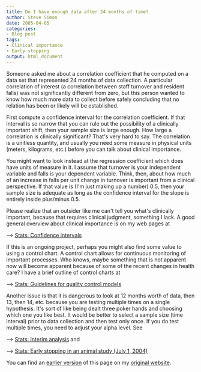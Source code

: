 ```yaml
---
title: Do I have enough data after 24 months of time?
author: Steve Simon
date: 2005-04-05
categories:
- Blog post
tags:
- Clinical importance
- Early stopping
output: html_document
---
```

Someone asked me about a correlation coefficient that he computed on a
data set that represented 24 months of data collection. A particular
correlation of interest (a correlation between staff turnover and
resident falls) was not significantly different from zero, but this
person wanted to know how much more data to collect before safely
concluding that no relation has been or likely will be established.

First compute a confidence interval for the correlation coefficient. If
that interval is so narrow that you can rule out the possibility of a
clinically important shift, then your sample size is large enough. How
large a correlation is clinically significant? That\'s very hard to say.
The correlation is a unitless quantity, and usually you need some
measure in physical units (meters, kilograms, etc.) before you can talk
about clinical importance.

You might want to look instead at the regression coefficient which does
have units of measure in it. I assume that turnover is your independent
variable and falls is your dependent variable. Think, then, about how
much of an increase in falls per unit change in turnover is important
from a clinical perspective. If that value is (I\'m just making up a
number) 0.5, then your sample size is adequate as long as the confidence
interval for the slope is entirely inside plus/minus 0.5.

Please realize that an outsider like me can\'t tell you what\'s
clinically important, because that requires clinical judgment, something
I lack. A good general overview about clinical importance is on my web
pages at

\--\> [Stats: Confidence intervals](../04/confidence.html)

If this is an ongoing project, perhaps you might also find some value to
using a control chart. A control chart allows for continuous monitoring
of important processes. Who knows, maybe something that is not apparent
now will become apparent because of some of the recent changes in health
care? I have a brief outline of control charts at

\--\> [Stats: Guidelines for quality control models](../99/quality.html)

Another issue is that it is dangerous to look at 12 months worth of
data, then 13, then 14, etc. because you are testing multiple times on a
single hypothesis. It\'s sort of like being dealt three poker hands and
choosing which one you like best. It would be better to select a sample
size (time interval) prior to data collection and then test only once.
If you do test multiple times, you need to adjust your alpha level. See

\--\> [Stats: Interim analysis](../99/interim.html) and

\--\> [Stats: Early stopping in an animal study (July 1,
2004)](../04/EarlyStoppingAnimal.asp)

You can find an [earlier version][sim1] of this page on my [original website][sim2].


[sim1]: http://www.pmean.com/05/EnoughData.html
[sim2]: http://www.pmean.com/original_site.html
